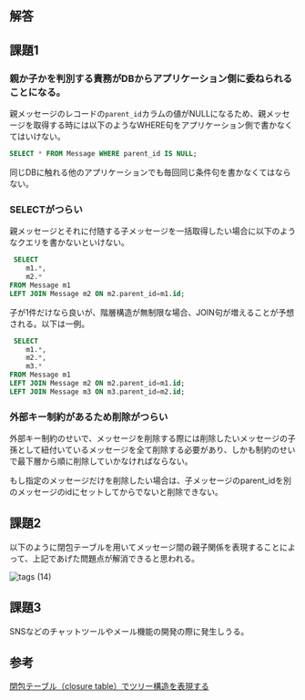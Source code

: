 ## 解答

## 課題1

### 親か子かを判別する責務がDBからアプリケーション側に委ねられることになる。
親メッセージのレコードの`parent_id`カラムの値がNULLになるため、親メッセージを取得する時には以下のようなWHERE句をアプリケーション側で書かなくてはいけない。
```sql
SELECT * FROM Message WHERE parent_id IS NULL;
```
同じDBに触れる他のアプリケーションでも毎回同じ条件句を書かなくてはならない。

###  SELECTがつらい
親メッセージとそれに付随する子メッセージを一括取得したい場合に以下のようなクエリを書かないといけない。
```sql
 SELECT
    m1.*,
    m2.*
FROM Message m1
LEFT JOIN Message m2 ON m2.parent_id=m1.id;
```
子が1件だけなら良いが、階層構造が無制限な場合、JOIN句が増えることが予想される。以下は一例。
```sql
 SELECT
    m1.*,
    m2.*,
    m3.*
FROM Message m1
LEFT JOIN Message m2 ON m2.parent_id=m1.id;
LEFT JOIN Message m3 ON m3.parent_id=m2.id;
```

### 外部キー制約があるため削除がつらい
外部キー制約のせいで、メッセージを削除する際には削除したいメッセージの子孫として紐付いているメッセージを全て削除する必要があり、しかも制約のせいで最下層から順に削除していかなければならない。

もし指定のメッセージだけを削除したい場合は、子メッセージのparent_idを別のメッセージのidにセットしてからでないと削除できない。

## 課題2

以下のように閉包テーブルを用いてメッセージ間の親子関係を表現することによって、上記であげた問題点が解消できると思われる。

![tags (14)](https://user-images.githubusercontent.com/76472239/193441118-c9246957-5e7c-4419-a4b7-8a0029717b35.png)


## 課題3
SNSなどのチャットツールやメール機能の開発の際に発生しうる。

## 参考
[閉包テーブル（closure table）でツリー構造を表現する](https://www.ritolab.com/entry/235)


